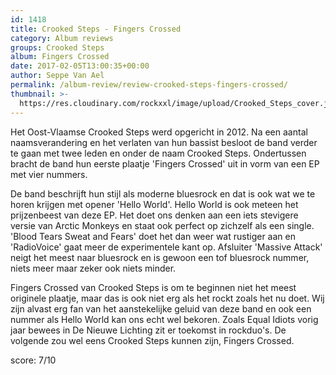 ```yaml
---
id: 1418
title: Crooked Steps - Fingers Crossed
category: Album reviews
groups: Crooked Steps
album: Fingers Crossed
date: 2017-02-05T13:00:35+00:00
author: Seppe Van Ael
permalink: /album-review/review-crooked-steps-fingers-crossed/
thumbnail: >-
  https://res.cloudinary.com/rockxxl/image/upload/Crooked_Steps_cover.jpg
---
```

Het Oost-Vlaamse Crooked Steps werd opgericht in 2012. Na een aantal naamsverandering en het verlaten van hun bassist besloot de band verder te gaan met twee leden en onder de naam Crooked Steps. Ondertussen bracht de band hun eerste plaatje 'Fingers Crossed' uit in vorm van een EP met vier nummers.

De band beschrijft hun stijl als moderne bluesrock en dat is ook wat we te horen krijgen met opener 'Hello World'. Hello World is ook meteen het prijzenbeest van deze EP. Het doet ons denken aan een iets stevigere versie van Arctic Monkeys en staat ook perfect op zichzelf als een single. 'Blood Tears Sweat and Fears' doet het dan weer wat rustiger aan en 'RadioVoice' gaat meer de experimentele kant op. Afsluiter 'Massive Attack' neigt het meest naar bluesrock en is gewoon een tof bluesrock nummer, niets meer maar zeker ook niets minder.

Fingers Crossed van Crooked Steps is om te beginnen niet het meest originele plaatje, maar das is ook niet erg als het rockt zoals het nu doet. Wij zijn alvast erg fan van het aanstekelijke geluid van deze band en ook een nummer als Hello World kan ons echt wel bekoren. Zoals Equal Idiots vorig jaar bewees in De Nieuwe Lichting zit er toekomst in rockduo's. De volgende zou wel eens Crooked Steps kunnen zijn, Fingers Crossed.

score: 7/10
